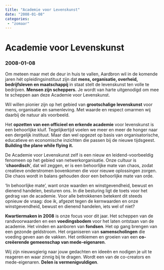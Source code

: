 ```yaml
---
title: "Academie voor Levenskunst"
date: "2008-01-08"
categories:
 - "zomaar"
---
```


# Academie voor Levenskunst
### 2008-01-08

Om meteen maar met de deur in huis te vallen, Aardbron wil in de komende jaren hét opleidingsinstituut zijn dat **mens, organisatie, overheid, bedrijfsleven en maatschappij** in staat stelt de levenskunst ten volle te bedrijven. **Mensen zijn scheppers.** Je wordt van harte uitgenodigd om mee te scheppen aan deze Academie voor Levenskunst.

Wil willen pionier zijn op het gebied van **grootschalige levenskunst** voor mens, organisatie en samenleving. Met waarde en respect omarmen wij daarbij de natuur als voorbeeld.

Het **opzetten van een officieel en erkende academie** voor levenskunst is een behoorlijke kluif. Tegelijkertijd voelen we meer en meer de honger naar een dergelijk instituut. Maar dan wel opgezet op basis van organisatorische, educatieve en economische inzichten die passen bij de nieuwe tijdsgeest. **Building the plane while flying it.**

De Academie voor Levenskunst zelf is een nieuw en leidend-voorbeeldig fenomeen op het gebied van netwerkorganisatie. Onze cultuur is ‘**chaordisch**’, dat wil zeggen, er is een behoorlijke mate van chaos, zodat creatieve onderstromen bovenkomen die voor nieuwe oplossingen zorgen. Die chaos wordt in balans gehouden door een behoorlijke mate van orde.

‘In behoorlijke mate’, want onze waarden en winstgevendheid, bewust en dienend handelen, besturen ons. In die besturing ligt de toets voor het gedrag van de academie. Voor alle betrokkenen betekent dit steeds opnieuw de vraag: doe ik, afgezet tegen de kernwaarden en onze winstgevendheid, bewust en dienend handelen, iets wel of niet?

**Kwartiermaken in 2008** is onze focus voor dit jaar. Het scheppen van de randvoorwaarden en een **voedingsbodem** voor het laten ontstaan van de academie. Het vinden en aanboren van **fondsen**. Het op gang brengen van een gezonde geldstroom. Het organiseren van **samenscholingen** die voeding geven aan de vakken. Het ontkiemen en groeien van een **co-creëerende gemeenschap van mede-eigenaren**.

Wij zijn nieuwsgierig naar jouw gedachten en ideeën en nodigen je uit te reageren en waar zinnig bij te dragen. Wordt een van de co-creators en mede-eigenaren. **Delen is vermenigvuldigen**.